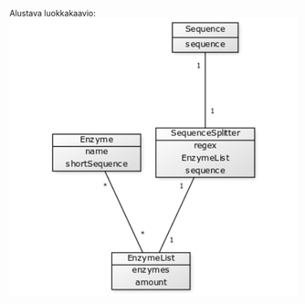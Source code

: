 Alustava luokkakaavio: 
<img src="https://github.com/Geffe/otm-harjoitustyo/blob/master/dokumentointi/kuvat/luokkakaavio.png" width="750">
